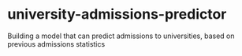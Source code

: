 # university-admissions-predictor
Building a model that can predict admissions to universities, based on previous admissions statistics
